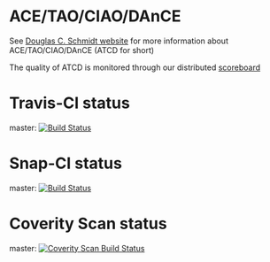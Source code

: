 ACE/TAO/CIAO/DAnCE
==================

See [Douglas C. Schmidt website](http://www.dre.vanderbilt.edu/~schmidt)  for more information about ACE/TAO/CIAO/DAnCE (ATCD for short)

The quality of ATCD is monitored through our distributed [scoreboard](http://www.dre.vanderbilt.edu/scoreboard/)


Travis-CI status
================

master: [![Build Status](https://travis-ci.org/DOCGroup/ATCD.svg?branch=master)](https://travis-ci.org/DOCGroup/ATCD)

Snap-CI status
================

master: [![Build Status](https://snap-ci.com/DOCGroup/ATCD/branch/master/build_image)](https://snap-ci.com/DOCGroup/ATCD/branch/master)

Coverity Scan status
====================

master: [![Coverity Scan Build Status](https://scan.coverity.com/projects/1/badge.svg)](https://scan.coverity.com/projects/1)
